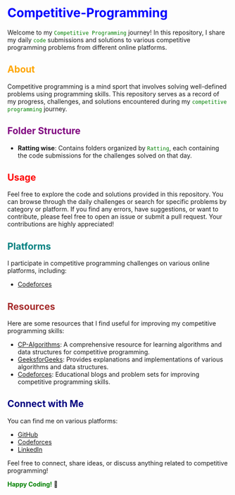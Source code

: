 # <span style="color:blue">Competitive-Programming</span>

Welcome to my <span style="color:green">`Competitive Programming`</span> journey! In this repository, I share my daily <span style="color:green">`code`</span> submissions and solutions to various competitive programming problems from different online platforms.

## <span style="color:orange">About</span>

Competitive programming is a mind sport that involves solving well-defined problems using programming skills. This repository serves as a record of my progress, challenges, and solutions encountered during my <span style="color:green">`competitive programming`</span> journey.

## <span style="color:purple">Folder Structure</span>

- **Ratting wise**: Contains folders organized by <span style="color:green">`Ratting`</span>, each containing the code submissions for the challenges solved on that day.

## <span style="color:red">Usage</span>

Feel free to explore the code and solutions provided in this repository. You can browse through the daily challenges or search for specific problems by category or platform. If you find any errors, have suggestions, or want to contribute, please feel free to open an issue or submit a pull request. Your contributions are highly appreciated!

## <span style="color:teal">Platforms</span>

I participate in competitive programming challenges on various online platforms, including:

- [Codeforces](https://codeforces.com/profile/tanvir_islam)

## <span style="color:brown">Resources</span>

Here are some resources that I find useful for improving my competitive programming skills:

- [CP-Algorithms](https://cp-algorithms.com/): A comprehensive resource for learning algorithms and data structures for competitive programming.
- [GeeksforGeeks](https://www.geeksforgeeks.org/): Provides explanations and implementations of various algorithms and data structures.
- [Codeforces](https://codeforces.com/blog/entry/23054): Educational blogs and problem sets for improving competitive programming skills.

## <span style="color:navy">Connect with Me</span>

You can find me on various platforms:

- [GitHub](https://github.com/Tanvir-136)
- [Codeforces](https://codeforces.com/profile/tanvir_islam)
- [LinkedIn](https://www.linkedin.com/in/tanvir-islam-35aa671b2)

Feel free to connect, share ideas, or discuss anything related to competitive programming!

**<span style="color:green">Happy Coding!</span>** 🚀
